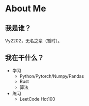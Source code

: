 # About Me

## 我是谁？

Vy2202，无名之辈（暂时）。

## 我在干什么？

- 学习
  - Python/Pytorch/Numpy/Pandas
  - Rust
  - 算法
- 练习
  - LeetCode Hot100
